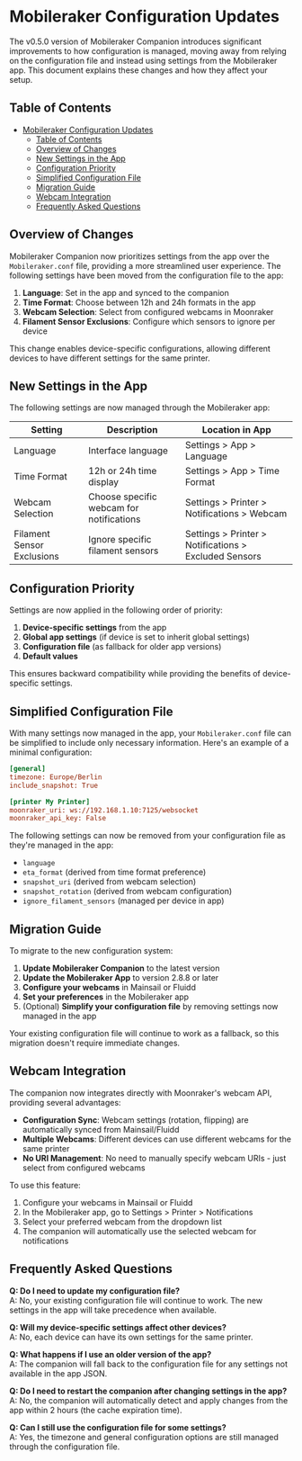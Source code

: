 # Mobileraker Configuration Updates

The v0.5.0 version of Mobileraker Companion introduces significant improvements to how configuration is managed, moving away from relying on the configuration file and instead using settings from the Mobileraker app. This document explains these changes and how they affect your setup.

## Table of Contents
- [Mobileraker Configuration Updates](#mobileraker-configuration-updates)
  - [Table of Contents](#table-of-contents)
  - [Overview of Changes](#overview-of-changes)
  - [New Settings in the App](#new-settings-in-the-app)
  - [Configuration Priority](#configuration-priority)
  - [Simplified Configuration File](#simplified-configuration-file)
  - [Migration Guide](#migration-guide)
  - [Webcam Integration](#webcam-integration)
  - [Frequently Asked Questions](#frequently-asked-questions)

## Overview of Changes

Mobileraker Companion now prioritizes settings from the app over the `Mobileraker.conf` file, providing a more streamlined user experience. The following settings have been moved from the configuration file to the app:

1. **Language**: Set in the app and synced to the companion
2. **Time Format**: Choose between 12h and 24h formats in the app
3. **Webcam Selection**: Select from configured webcams in Moonraker
4. **Filament Sensor Exclusions**: Configure which sensors to ignore per device

This change enables device-specific configurations, allowing different devices to have different settings for the same printer.

## New Settings in the App

The following settings are now managed through the Mobileraker app:

| Setting | Description | Location in App |
|---------|-------------|----------------|
| Language | Interface language | Settings > App > Language |
| Time Format | 12h or 24h time display | Settings > App > Time Format |
| Webcam Selection | Choose specific webcam for notifications | Settings > Printer > Notifications > Webcam |
| Filament Sensor Exclusions | Ignore specific filament sensors | Settings > Printer > Notifications > Excluded Sensors |

## Configuration Priority

Settings are now applied in the following order of priority:

1. **Device-specific settings** from the app
2. **Global app settings** (if device is set to inherit global settings)
3. **Configuration file** (as fallback for older app versions)
4. **Default values**

This ensures backward compatibility while providing the benefits of device-specific settings.

## Simplified Configuration File

With many settings now managed in the app, your `Mobileraker.conf` file can be simplified to include only necessary information. Here's an example of a minimal configuration:

```ini
[general]
timezone: Europe/Berlin
include_snapshot: True

[printer My Printer]
moonraker_uri: ws://192.168.1.10:7125/websocket
moonraker_api_key: False
```

The following settings can now be removed from your configuration file as they're managed in the app:

- `language`
- `eta_format` (derived from time format preference)
- `snapshot_uri` (derived from webcam selection)
- `snapshot_rotation` (derived from webcam configuration)
- `ignore_filament_sensors` (managed per device in app)

## Migration Guide

To migrate to the new configuration system:

1. **Update Mobileraker Companion** to the latest version
2. **Update the Mobileraker App** to version 2.8.8 or later
3. **Configure your webcams** in Mainsail or Fluidd
4. **Set your preferences** in the Mobileraker app
5. (Optional) **Simplify your configuration file** by removing settings now managed in the app

Your existing configuration file will continue to work as a fallback, so this migration doesn't require immediate changes.

## Webcam Integration

The companion now integrates directly with Moonraker's webcam API, providing several advantages:

- **Configuration Sync**: Webcam settings (rotation, flipping) are automatically synced from Mainsail/Fluidd
- **Multiple Webcams**: Different devices can use different webcams for the same printer
- **No URI Management**: No need to manually specify webcam URIs - just select from configured webcams

To use this feature:

1. Configure your webcams in Mainsail or Fluidd
2. In the Mobileraker app, go to Settings > Printer > Notifications
3. Select your preferred webcam from the dropdown list
4. The companion will automatically use the selected webcam for notifications

## Frequently Asked Questions

**Q: Do I need to update my configuration file?**  
A: No, your existing configuration file will continue to work. The new settings in the app will take precedence when available.

**Q: Will my device-specific settings affect other devices?**  
A: No, each device can have its own settings for the same printer.

**Q: What happens if I use an older version of the app?**  
A: The companion will fall back to the configuration file for any settings not available in the app JSON.

**Q: Do I need to restart the companion after changing settings in the app?**  
A: No, the companion will automatically detect and apply changes from the app within 2 hours (the cache expiration time).

**Q: Can I still use the configuration file for some settings?**  
A: Yes, the timezone and general configuration options are still managed through the configuration file.